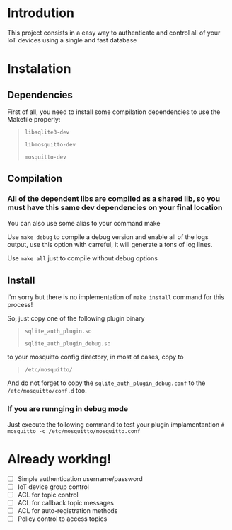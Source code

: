 # Introdution
This project consists in a easy way to authenticate and control all of your IoT devices using a single and fast database

# Instalation

## Dependencies
First of all, you need to install some compilation dependencies to use the Makefile properly:

>```libsqlite3-dev```
>
>```libmosquitto-dev```
>
>```mosquitto-dev```

## Compilation
### All of the dependent libs are compiled as a shared lib, so you must have this same dev dependencies on your final location

You can also use some alias to your command make

Use ```make debug``` to compile a debug version and enable all of the logs output, use this option with carreful, it will generate a tons of log lines.

Use ```make all``` just to compile without debug options

## Install

I'm sorry but there is no implementation of ```make install``` command for this process!

So, just copy one of the following plugin binary
> ```sqlite_auth_plugin.so``` 
>
>```sqlite_auth_plugin_debug.so``` 

to your mosquitto config directory, in most of cases, copy to 
>```/etc/mosquitto/```

And do not forget to copy the ```sqlite_auth_plugin_debug.conf``` to the ```/etc/mosquitto/conf.d``` too.

### If you are runnging in debug mode
Just execute the following command to test your plugin implamentantion
```# mosquitto -c /etc/mosquitto/mosquitto.conf```

# Already working!
- [ ] Simple authentication username/password
- [ ] IoT device group control
- [ ] ACL for topic control
- [ ] ACL for callback topic messages
- [ ] ACL for auto-registration methods
- [ ] Policy control to access topics